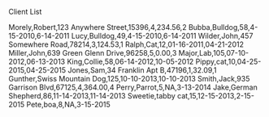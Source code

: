 Client List

Morely,Robert,123 Anywhere Street,15396,4,234.56,2
Bubba,Bulldog,58,4-15-2010,6-14-2011
Lucy,Bulldog,49,4-15-2010,6-14-2011
Wilder,John,457 Somewhere Road,78214,3,124.53,1
Ralph,Cat,12,01-16-2011,04-21-2012
Miller,John,639 Green Glenn Drive,96258,5,0.00,3
Major,Lab,105,07-10-2012,06-13-2013
King,Collie,58,06-14-2012,10-05-2012 
Pippy,cat,10,04-25-2015,04-25-2015
Jones,Sam,34 Franklin Apt B,47196,1,32.09,1
Gunther,Swiss Mountain Dog,125,10-10-2013,10-10-2013
Smith,Jack,935 Garrison Blvd,67125,4,364.00,4
Perry,Parrot,5,NA,3-13-2014
Jake,German Shepherd,86,11-14-2013,11-14-2013 
Sweetie,tabby cat,15,12-15-2013,2-15-2015
Pete,boa,8,NA,3-15-2015 
